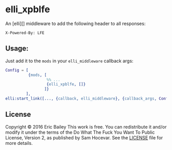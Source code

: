 # elli_xpblfe

An [elli][] middleware to add the following header to all responses:

```http
X-Powered-By: LFE
```


## Usage:

Just add it to the `mods` in your `elli_middleware` callback args:

```erlang
Config = [
          {mods, [
                  %% ...
                  {elli_xpblfe, []}
                 ]}
         ],
elli:start_link([..., {callback, elli_middleware}, {callback_args, Config}]).
```


## License

Copyright © 2016 Eric Bailey
This work is free. You can redistribute it and/or modify it under the
terms of the Do What The Fuck You Want To Public License, Version 2,
as published by Sam Hocevar. See the [LICENSE][] file for more details.

[LICENSE]: ./LICENSE

